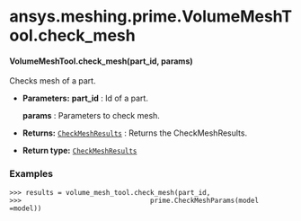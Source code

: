 <a id="ansys-meshing-prime-volumemeshtool-check-mesh"></a>

# ansys.meshing.prime.VolumeMeshTool.check_mesh

<a id="ansys.meshing.prime.VolumeMeshTool.check_mesh"></a>

#### VolumeMeshTool.check_mesh(part_id, params)

Checks mesh of a part.

* **Parameters:**
  **part_id**
  : Id of a part.

  **params**
  : Parameters to check mesh.
* **Returns:**
  [`CheckMeshResults`](ansys.meshing.prime.CheckMeshResults.md#ansys.meshing.prime.CheckMeshResults)
  : Returns the CheckMeshResults.
* **Return type:**
  [`CheckMeshResults`](ansys.meshing.prime.CheckMeshResults.md#ansys.meshing.prime.CheckMeshResults)

### Examples

```pycon
>>> results = volume_mesh_tool.check_mesh(part_id,
>>>                                prime.CheckMeshParams(model =model))
```

<!-- !! processed by numpydoc !! -->
